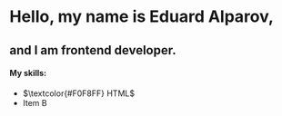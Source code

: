 # Hello, my name is Eduard Alparov, 

## and I am frontend developer.

#### My skills:

- $\textcolor{#F0F8FF} HTML$
- Item B
